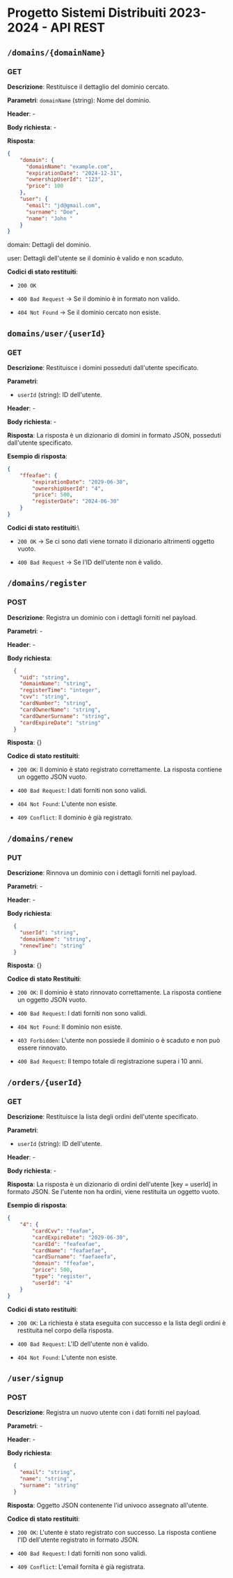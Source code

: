 # Progetto Sistemi Distribuiti 2023-2024 - API REST

## `/domains/{domainName}`

### GET

**Descrizione**: Restituisce il dettaglio del dominio cercato.

**Parametri**: `domainName` (string): Nome del dominio.

**Header**: -

**Body richiesta**: -

**Risposta**:  
```json
{
    "domain": {
      "domainName": "example.com",
      "expirationDate": "2024-12-31",
      "ownershipUserId": "123",
      "price": 100
    },
    "user": {
      "email": "jd@gmail.com",
      "surname": "Doe",
      "name": "John "
    }
}
```
  domain: Dettagli del dominio.
  
  user: Dettagli dell'utente se il dominio è valido e non scaduto.

**Codici di stato restituiti**:
 -   `200 OK`

 -   `400 Bad Request` -> Se il dominio è in formato non valido.

 -   `404 Not Found` -> Se il dominio cercato non esiste.


## `domains/user/{userId}`

### GET

**Descrizione**: Restituisce i domini posseduti dall'utente specificato.

**Parametri**: 
- `userId` (string): ID dell'utente.

**Header**: -

**Body richiesta**: -

**Risposta**: La risposta è un dizionario di domini in formato JSON, posseduti dall'utente specificato.

**Esempio di risposta**:
```json
{
    "ffeafae": {
        "expirationDate": "2029-06-30",
        "ownershipUserId": "4",
        "price": 500,
        "registerDate": "2024-06-30"
    }
}
```

**Codici di stato restituiti**:\
- `200 OK` -> Se ci sono dati viene tornato il dizionario altrimenti oggetto vuoto.

- `400 Bad Request` -> Se l'ID dell'utente non è valido.

## `/domains/register`

### POST

**Descrizione**: Registra un dominio con i dettagli forniti nel payload.

**Parametri**: -

**Header**: -

**Body richiesta**: 
```json
  {
    "uid": "string",
    "domainName": "string",
    "registerTime": "integer",
    "cvv": "string",
    "cardNumber": "string",
    "cardOwnerName": "string",
    "cardOwnerSurname": "string",
    "cardExpireDate": "string"
  }
```
**Risposta**: {}

**Codice di stato restituiti**:
- `200 OK`: Il dominio è stato registrato correttamente. La risposta contiene un oggetto JSON vuoto.

- `400 Bad Request`: I dati forniti non sono validi.

- `404 Not Found`: L'utente non esiste.

- `409 Conflict`: Il dominio è già registrato.


## `/domains/renew`

### PUT

**Descrizione**: Rinnova un dominio con i dettagli forniti nel payload.

**Parametri**: -

**Header**: -

**Body richiesta**:
```json
  {
    "userId": "string",
    "domainName": "string",
    "renewTime": "string"
  }
```

**Risposta**: {}

**Codice di stato Restituiti**:
- `200 OK`: Il dominio è stato rinnovato correttamente. La risposta contiene un oggetto JSON vuoto.

- `400 Bad Request`: I dati forniti non sono validi.

- `404 Not Found`: Il dominio non esiste.

- `403 Forbidden`: L'utente non possiede il dominio o è scaduto e non può essere rinnovato.

- `400 Bad Request`: Il tempo totale di registrazione supera i 10 anni.


## `/orders/{userId}`

### GET

**Descrizione**: Restituisce la lista degli ordini dell'utente specificato.

**Parametri**: 
- `userId` (string): ID dell'utente.

**Header**: -

**Body richiesta**: -

**Risposta**: 
La risposta è un dizionario di ordini dell'utente [key = userId] in formato JSON. Se l'utente non ha ordini, viene restituita un oggetto vuoto.

**Esempio di risposta**:
```json
{
    "4": {
        "cardCvv": "feafae",
        "cardExpireDate": "2029-06-30",
        "cardId": "feafeafae",
        "cardName": "feafaefae",
        "cardSurname": "faefaeefa",
        "domain": "ffeafae",
        "price": 500,
        "type": "register",
        "userId": "4"
    }
}
```

**Codici di stato restituiti**:
- `200 OK`: La richiesta è stata eseguita con successo e la lista degli ordini è restituita nel corpo della risposta.

- `400 Bad Request`: L'ID dell'utente non è valido.

- `404 Not Found`: L'utente non esiste.
  

## `/user/signup`

### POST

**Descrizione**: Registra un nuovo utente con i dati forniti nel payload.

**Parametri**: - 

**Header**: -

**Body richiesta**:
```json
  {
    "email": "string",
    "name": "string",
    "surname": "string"
  }
```

**Risposta**: Oggetto JSON contenente l'id univoco assegnato all'utente.

**Codice di stato restituiti**:
- `200 OK`: L'utente è stato registrato con successo. La risposta contiene l'ID dell'utente registrato in formato JSON.

- `400 Bad Request`: I dati forniti non sono validi.

- `409 Conflict`: L'email fornita è già registrata.
